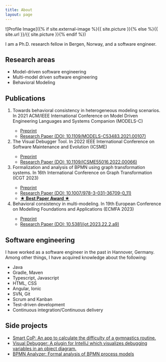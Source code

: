 ```yaml
---
title: About
layout: page
---
```


![Profile Image]({% if site.external-image %}{{ site.picture }}{% else %}{{ site.url }}/{{
site.picture }}{% endif %})

<p>I am a Ph.D. research fellow in Bergen, Norway, and a software engineer.</p>

<h2>Research areas</h2>

<ul class="skill-list">
	<li>Model-driven software engineering</li>
	<li>Multi-model driven software engineering</li>
	<li>Behavioral Modeling</li>
</ul>

<h2>Publications</h2>
<ol>
	<li>Towards behavioral consistency in heterogeneous modeling scenarios. In 2021 ACM/IEEE International Conference on Model Driven Engineering Languages and Systems Companion (MODELS-C)</li>
    <ul>
        <li><a href="https://raw.githubusercontent.com/timKraeuter/timKraeuter.github.io/master/assets/publications/Towards_behavioral_consistency_in_heterogeneous_modeling_scenarios.pdf">Preprint</a></li>
        <li><a href="https://doi.org/10.1109/MODELS-C53483.2021.00107">Research Paper (DOI: 10.1109/MODELS-C53483.2021.00107)</a></li>
    </ul>
	<li>The Visual Debugger Tool. In 2022 IEEE International Conference on Software Maintenance and Evolution (ICSME)</li>
    <ul>
        <li><a href="https://raw.githubusercontent.com/timKraeuter/timKraeuter.github.io/master/assets/publications/The_Visual_Debugger_Tool.pdf">Preprint</a></li>
        <li><a href="https://doi.org/10.1109/ICSME55016.2022.00066">Research Paper (DOI: 10.1109/ICSME55016.2022.00066)</a></li>
    </ul>
	<li>Formalization and analysis of BPMN using graph transformation systems. In 16th International Conference on Graph Transformation (ICGT 2023)</li>
    <ul>
        <li><a href="https://raw.githubusercontent.com/timKraeuter/timKraeuter.github.io/master/assets/publications/Formalization_and_analysis_of_BPMN_using_graph_transformation_systems.pdf">Preprint</a></li>
        <li><a href="https://doi.org/10.1007/978-3-031-36709-0_11">Research Paper (DOI: 10.1007/978-3-031-36709-0_11)</a></li>
        <li><a href="https://raw.githubusercontent.com/timKraeuter/timKraeuter.github.io/master/assets/BestPaperICGT2023.pdf"><b>&#9733; Best Paper Award &#9733;</b></a></li>    
    </ul>
    <li>Behavioral consistency in multi-modeling. In 19th European Conference on Modelling Foundations and Applications (ECMFA 2023)</li>
    <ul>
        <li><a href="https://raw.githubusercontent.com/timKraeuter/timKraeuter.github.io/master/assets/publications/Behavioral_consistency_in_multi_modeling.pdf">Preprint</a></li>
        <li><a href="https://doi.org/10.5381/jot.2023.22.2.a9">Research Paper (DOI: 10.5381/jot.2023.22.2.a9)</a></li>
    </ul>
</ol>

<h2>Software engineering</h2>

I have worked as a software engineer in the past in Hannover, Germany.
Among other things, I have acquired knowledge about the following:

<ul class="skill-list">
	<li>Java</li>
	<li>Gradle, Maven</li>
	<li>Typescript, Javascript</li>
	<li>HTML, CSS</li>
	<li>Angular, Ionic</li>
	<li>SVN, Git</li>
	<li>Scrum and Kanban</li>
	<li>Test-driven development</li>
	<li>Continuous integration/Continuous delivery</li>
</ul>

<h2>Side projects</h2>

<ul>
	<li><a href="https://timkraeuter.github.io//SmartCoP-app/">Smart CoP: An app to calculate the difficulty of a gymnastics routine.</a></li>
	<li><a href="https://timkraeuter.github.io//visual-debugger/">Visual Debugger: A plugin for IntelliJ which visualizes debugging variables in an object diagram.</a></li>
	<li><a href="https://timkraeuter.github.io//bpmn-analyzer/">BPMN Analyzer: Formal analysis of BPMN process models</a></li>
</ul>
